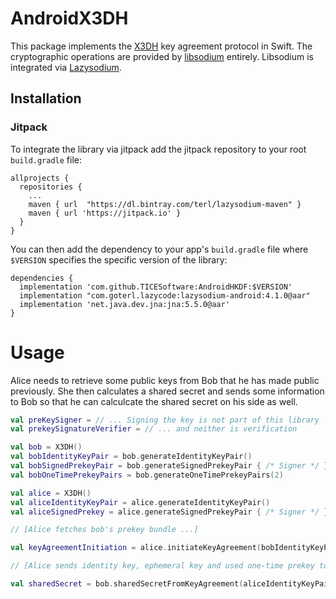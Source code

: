 # AndroidX3DH

This package implements the <a href="https://signal.org/docs/specifications/x3dh/">X3DH</a> key agreement protocol in Swift. The cryptographic operations are provided by <a href="https://github.com/jedisct1/libsodium">libsodium</a> entirely. Libsodium is integrated via <a href="https://github.com/terl/lazysodium-android.git">Lazysodium</a>.

## Installation

### Jitpack
To integrate the library via jitpack add the jitpack repository to your root `build.gradle` file:

```
allprojects {
  repositories {
    ...
    maven { url  "https://dl.bintray.com/terl/lazysodium-maven" }
    maven { url 'https://jitpack.io' }
  }
}
```

You can then add the dependency to your app's `build.gradle` file where `$VERSION` specifies the specific version of the library:

```
dependencies {
  implementation 'com.github.TICESoftware:AndroidHKDF:$VERSION'
  implementation "com.goterl.lazycode:lazysodium-android:4.1.0@aar"
  implementation 'net.java.dev.jna:jna:5.5.0@aar'
}
 ```

# Usage

Alice needs to retrieve some public keys from Bob that he has made public previously. She then calculates a shared secret and sends some information to Bob so that he can calculcate the shared secret on his side as well.

```kotlin
val preKeySigner = // ... Signing the key is not part of this library
val prekeySignatureVerifier = // ... and neither is verification

val bob = X3DH()
val bobIdentityKeyPair = bob.generateIdentityKeyPair()
val bobSignedPrekeyPair = bob.generateSignedPrekeyPair { /* Signer */ }
val bobOneTimePrekeyPairs = bob.generateOneTimePrekeyPairs(2)

val alice = X3DH()
val aliceIdentityKeyPair = alice.generateIdentityKeyPair()
val aliceSignedPrekey = alice.generateSignedPrekeyPair { /* Signer */ }

// [Alice fetches bob's prekey bundle ...]

val keyAgreementInitiation = alice.initiateKeyAgreement(bobIdentityKeyPair.publicKey, bobSignedPrekeyPair.keyPair.publicKey, bobSignedPrekeyPair.signature, bobOneTimePrekeyPairs.first().publicKey, aliceIdentityKeyPair, aliceSignedPrekey.keyPair.publicKey, { /* Verifier */ }, info)

// [Alice sends identity key, ephemeral key and used one-time prekey to bob ...]

val sharedSecret = bob.sharedSecretFromKeyAgreement(aliceIdentityKeyPair.publicKey, keyAgreementInitiation.ephemeralPublicKey, bobOneTimePrekeyPairs.first(), bobIdentityKeyPair, bobSignedPrekeyPair.keyPair, info)
```
